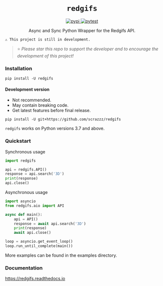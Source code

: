 <h1 align="center"> <code>redgifs</code> </h1>

<div align="center">
    <a href="https://pypi.org/project/redgifs">
        <img src="https://img.shields.io/pypi/v/redgifs.svg" alt="pypi">
    </a>
    <a href="https://github.com/scrazzz/redgifs/actions/workflows/test.yml">
        <img src="https://github.com/scrazzz/redgifs/actions/workflows/test.yml/badge.svg" alt="pytest">
    </a>
</div>

<p align="center"> Async and Sync Python Wrapper for the Redgifs API. </p>

```
⚠ This project is still in development.
```

> ⭐ _Please star this repo to support the developer and to encourage the development of this project!_

### Installation
```
pip install -U redgifs
```

#### Development version
- Not recommended.
- May contain breaking code.
- Get latest features before final release.
```
pip install -U git+https://github.com/scrazzz/redgifs
```

`redgifs` works on Python versions 3.7 and above.

### Quickstart
Synchronous usage
```py
import redgifs

api = redgifs.API()
response = api.search('3D')
print(response)
api.close()
```

Asynchronous usage
```py
import asyncio
from redgifs.aio import API

async def main():
    api = API()
    response = await api.search('3D')
    print(response)
    await api.close()

loop = asyncio.get_event_loop()
loop.run_until_complete(main())
```

More examples can be found in the examples directory.

### Documentation
https://redgifs.readthedocs.io
